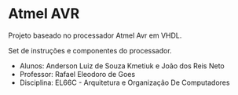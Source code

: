 # Atmel AVR
Projeto baseado no processador Atmel Avr em VHDL. 

Set de instruções e componentes do processador.

- Alunos: Anderson Luiz de Souza Kmetiuk e João dos Reis Neto
- Professor: Rafael Eleodoro de Goes
- Disciplina: EL66C - Arquitetura e Organização De Computadores
